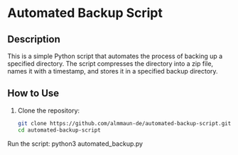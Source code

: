 # Automated Backup Script

## Description
This is a simple Python script that automates the process of backing up a specified directory. The script compresses the directory into a zip file, names it with a timestamp, and stores it in a specified backup directory.

## How to Use

1. Clone the repository:
   ```bash
   git clone https://github.com/almmaun-de/automated-backup-script.git
   cd automated-backup-script

Run the script:
python3 automated_backup.py
